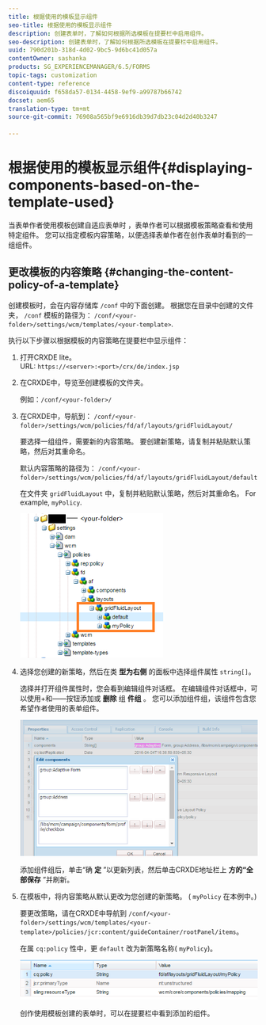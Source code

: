 ```yaml
---
title: 根据使用的模板显示组件
seo-title: 根据使用的模板显示组件
description: 创建表单时，了解如何根据所选模板在提要栏中启用组件。
seo-description: 创建表单时，了解如何根据所选模板在提要栏中启用组件。
uuid: 790d201b-318d-4d02-9bc5-9d6bc41d057a
contentOwner: sashanka
products: SG_EXPERIENCEMANAGER/6.5/FORMS
topic-tags: customization
content-type: reference
discoiquuid: f658da57-0134-4458-9ef9-a99787b66742
docset: aem65
translation-type: tm+mt
source-git-commit: 76908a565bf9e6916db39d7db23c04d2d40b3247

---
```



# 根据使用的模板显示组件{#displaying-components-based-on-the-template-used}

当表单作者使用模板创建自适应表单时 [](../../forms/using/template-editor.md)，表单作者可以根据模板策略查看和使用特定组件。 您可以指定模板内容策略，以便选择表单作者在创作表单时看到的一组组件。

## 更改模板的内容策略 {#changing-the-content-policy-of-a-template}

创建模板时，会在内容存储库 `/conf` 中的下面创建。 根据您在目录中创建的文件夹， `/conf` 模板的路径为： `/conf/<your-folder>/settings/wcm/templates/<your-template>`.

执行以下步骤以根据模板的内容策略在提要栏中显示组件：

1. 打开CRXDE lite。\
   URL: `https://<server>:<port>/crx/de/index.jsp`
1. 在CRXDE中，导览至创建模板的文件夹。

   例如：`/conf/<your-folder>/`

1. 在CRXDE中，导航到： `/conf/<your-folder>/settings/wcm/policies/fd/af/layouts/gridFluidLayout/`

   要选择一组组件，需要新的内容策略。 要创建新策略，请复制并粘贴默认策略，然后对其重命名。

   默认内容策略的路径为： `/conf/<your-folder>/settings/wcm/policies/fd/af/layouts/gridFluidLayout/default`

   在文件夹 `gridFluidLayout` 中，复制并粘贴默认策略，然后对其重命名。 For example, `myPolicy`.

   ![复制默认策略](assets/crx-default1.png)

1. 选择您创建的新策略，然后在类 **型为右侧** 的面板中选择组件属性 `string[]`。

   选择并打开组件属性时，您会看到编辑组件对话框。 在编辑组件对话框中，可以使用+和——按钮添加或 **删除** 组 **件组** 。 您可以添加组件组，该组件包含您希望作者使用的表单组件。

   ![在策略中添加或删除组件](assets/add-components-list1.png)

   添加组件组后，单击“确 **定** ”以更新列表，然后单击CRXDE地址栏上 **方的“全部保存** ”并刷新。

1. 在模板中，将内容策略从默认更改为您创建的新策略。 ( `myPolicy` 在本例中。)

   要更改策略，请在CRXDE中导航到 `/conf/<your-folder>/settings/wcm/templates/<your-template>/policies/jcr:content/guideContainer/rootPanel/items`。

   在属 `cq:policy` 性中，更 `default` 改为新策略名称( `myPolicy`)。

   ![更新的模板内容策略](assets/updated-policy.png)

   创作使用模板创建的表单时，可以在提要栏中看到添加的组件。

